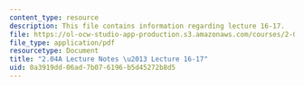 ```yaml
---
content_type: resource
description: This file contains information regarding lecture 16-17.
file: https://ol-ocw-studio-app-production.s3.amazonaws.com/courses/2-04a-systems-and-controls-spring-2013/0a3919dd06ad7b076196b5d45272b8d5_MIT2_04AS13_Lecture16-17.pdf
file_type: application/pdf
resourcetype: Document
title: "2.04A Lecture Notes \u2013 Lecture 16-17"
uid: 0a3919dd-06ad-7b07-6196-b5d45272b8d5
---
```

